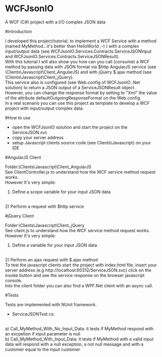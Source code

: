 # WCFJsonIO
A WCF (C#) project with a I/O complex JSON data

#Introduction

I developed this project/tutorial, to implement a WCF Service with a method (named MyMethod...it's better than HelloWorld ;-) ) with a complex input/output data (see WCFJsonIO.Services.Contracts.ServiceJSONInput and WCFJsonIO.Services.Contracts.ServiceJSONResult).
<br/>
With this tutorial I will also show you how can you call (consume) a WCF method by passing data with JSON format via $http AngularJS service (see \Clients\Javascript\Client_AngularJS) and with jQuery $.ajax method (see \Clients\Javascript\Client_jQuery).
<br/>
This service also is configured (see Web.config of WCFJsonIO .Net solution) to return a JSON output of a ServiceJSONResult object.
<br/>
However, you can change the response format by setting to "Xml" the value of the attribute defaultOutgoingResponseFormat on the Web.config
<br/>
In a real scenario you can use this project as template to develop a WCF project with input/output complex data.

#How to use

- open the WCFJsonIO solution and start the project on the ServiceJSON.svc
- copy your server address
- setup Javascript clients source code (see Clients\Javascript) on your IDE

#AngularJS Client

Folder:\Clients\Javascript\Client_AngularJS
<br/>
See ClientController.js to understand how the WCF service method request works.
<br/>
However It's very simple:
<br/>
1) Define a scope variable for your input JSON data
<br/>
2) Perform a request with $http service


#jQuery Client

Folder:\Clients\Javascript\Client_jQuery
<br/>
See client.js to understand how the WCF service method request works.
<br/>
However It's very simple:
<br/>
1) Define a variable for your input JSON data
<br/>
2) Perform an ajax request with $.ajax method

<br/>
To test the javascript clients start the project with index.html file, insert your server address  (e.g http://localhost:60312/ServiceJSON.svc) click on the invoke button and see the service response on the browser javascript console.
<br/>
Into the client folder you can also find a WPF.Net client with an async call.


#Tests

Tests are implemented with NUnit framework.
<br/>
- ServiceJSONTest.cs:
<br/>
a) Call_MyMethod_With_No_Input_Data: it tests if MyMethod respond with an excpetion if input parameter is null
<br/>
b) Call_MyMethod_With_Input_Data: it tests if MyMethod with a valid input data will respond with a null exception, a not null message and with a customer equal to the input customer
	


